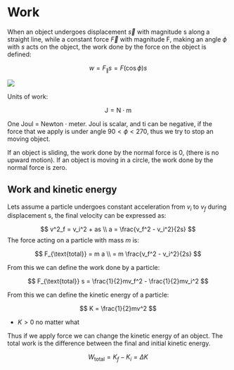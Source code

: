 # Work

When an object undergoes displacement $\vec{s}$ with magnitude s along a straight line, while a constant force $\vec{F}$ with magnitude F, making an angle $\phi$ with $s$ acts on the object, the work done by the force on the object is defined:

$$
w = F_{\parallel}s = F(\cos \phi) s
$$

![](../.images/physics/work.png)

Units of work:

$$ \text{J} = \text{N} \cdot \text{m} $$

One Joul = Newton $\cdot$ meter. Joul is scalar, and ti can be negative, if the force that we apply is under angle $90 < \phi < 270$, thus we try to stop an moving object.

If an object is sliding, the work done by the normal force is 0, (there is no upward motion). If an object is moving in a circle, the work done by the normal force is zero.

## Work and kinetic energy

Lets assume a particle undergoes constant acceleration from $v_i$ to $v_f$ during displacement s, the final velocity can be expressed as:

$$
v^2_f = v_i^2 + as \\ 
a = \frac{v_f^2 - v_i^2}{2s}
$$
The force acting on a particle with mass $m$ is:

$$
F_{\text{total}} = m a \\ 
= m \frac{v_f^2 - v_i^2}{2s}
$$

From this we can define the work done by a particle:

$$
F_{\text{total}} s = \frac{1}{2}mv_f^2 - \frac{1}{2}mv_i^2  
$$


From this we can define the kinetic  energy of a particle:

$$
K = \frac{1}{2}mv^2
$$

* $K > 0$ no matter what

Thus if we apply force we can change the kinetic energy of an object. The total work is the difference between the final and initial kinetic energy.

$$
W_{\text{total}} = K_f - K_i = \Delta K
$$
